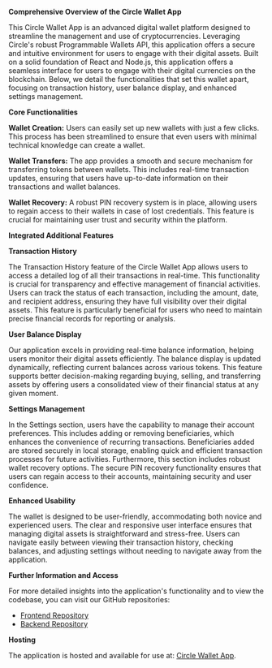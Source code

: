 **Comprehensive Overview of the Circle Wallet App**

This Circle Wallet App is an advanced digital wallet platform designed to streamline the management and use of cryptocurrencies. Leveraging Circle's robust Programmable Wallets API, this application offers a secure and intuitive environment for users to engage with their digital assets. Built on a solid foundation of React and Node.js, this application offers a seamless interface for users to engage with their digital currencies on the blockchain. Below, we detail the functionalities that set this wallet apart, focusing on transaction history, user balance display, and enhanced settings management.

**Core Functionalities**

**Wallet Creation:** Users can easily set up new wallets with just a few clicks. This process has been streamlined to ensure that even users with minimal technical knowledge can create a wallet.

**Wallet Transfers:** The app provides a smooth and secure mechanism for transferring tokens between wallets. This includes real-time transaction updates, ensuring that users have up-to-date information on their transactions and wallet balances.

**Wallet Recovery:** A robust PIN recovery system is in place, allowing users to regain access to their wallets in case of lost credentials. This feature is crucial for maintaining user trust and security within the platform.

**Integrated Additional Features**

**Transaction History**

The Transaction History feature of the Circle Wallet App allows users to access a detailed log of all their transactions in real-time. This functionality is crucial for transparency and effective management of financial activities. Users can track the status of each transaction, including the amount, date, and recipient address, ensuring they have full visibility over their digital assets. This feature is particularly beneficial for users who need to maintain precise financial records for reporting or analysis.

**User Balance Display**

Our application excels in providing real-time balance information, helping users monitor their digital assets efficiently. The balance display is updated dynamically, reflecting current balances across various tokens. This feature supports better decision-making regarding buying, selling, and transferring assets by offering users a consolidated view of their financial status at any given moment.

**Settings Management**

In the Settings section, users have the capability to manage their account preferences. This includes adding or removing beneficiaries, which enhances the convenience of recurring transactions. Beneficiaries added are stored securely in local storage, enabling quick and efficient transaction processes for future activities. Furthermore, this section includes robust wallet recovery options. The secure PIN recovery functionality ensures that users can regain access to their accounts, maintaining security and user confidence.

**Enhanced Usability**

The wallet is designed to be user-friendly, accommodating both novice and experienced users. The clear and responsive user interface ensures that managing digital assets is straightforward and stress-free. Users can navigate easily between viewing their transaction history, checking balances, and adjusting settings without needing to navigate away from the application.

**Further Information and Access**

For more detailed insights into the application's functionality and to view the codebase, you can visit our GitHub repositories:

- [Frontend Repository](https://github.com/chiemezie1/wallet-app/blob/main/frontend/README.md)
- [Backend Repository](https://github.com/chiemezie1/wallet-app/blob/main/backend/README.md)

**Hosting**

The application is hosted and available for use at: [Circle Wallet App](https://wallet-app-frontend-alpha.vercel.app/).